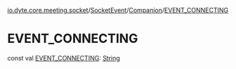 [io.dyte.core.meeting.socket](../../index.md)/[SocketEvent](../index.md)/[Companion](index.md)/[EVENT_CONNECTING](-e-v-e-n-t_-c-o-n-n-e-c-t-i-n-g.md)

# EVENT_CONNECTING


const val [EVENT_CONNECTING](-e-v-e-n-t_-c-o-n-n-e-c-t-i-n-g.md): [String](https://kotlinlang.org/api/latest/jvm/stdlib/kotlin/-string/index.html)
